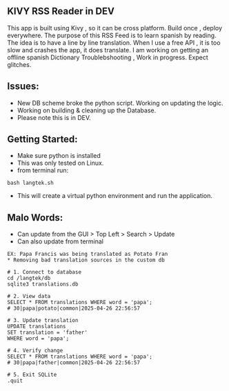 KIVY RSS Reader in DEV
---------------------
This app is built using Kivy , so it can be cross platform. Build once , deploy everywhere. The purpose of this RSS Feed is to learn spanish by reading. The idea is to have a line by line translation. When I use a free API , it is too slow and crashes the app, it does translate. I am working on getting an offline spanish Dictionary Troublebshooting , Work in progress. Expect glitches. 

Issues:
------
* New DB scheme broke the python script. Working on updating the logic. 
* Working on building & cleaning up the Database.
* Please note this is in DEV. 

Getting Started:
----------------
* Make sure python is installed
* This was only tested on Linux.
* from terminal run:
```
bash langtek.sh
```
* This will create a virtual python environment and run the application. 

Malo Words:
------------------------------------------------------
* Can update from the GUI > Top Left > Search > Update
* Can also update from terminal
```
EX: Papa Francis was being translated as Potato Fran
* Removing bad translation sources in the custom db

# 1. Connect to database
cd /langtek/db
sqlite3 translations.db

# 2. View data
SELECT * FROM translations WHERE word = 'papa';
# 30|papa|potato|common|2025-04-26 22:56:57

# 3. Update translation
UPDATE translations 
SET translation = 'father' 
WHERE word = 'papa';

# 4. Verify change
SELECT * FROM translations WHERE word = 'papa';
# 30|papa|father|common|2025-04-26 22:56:57

# 5. Exit SQLite
.quit
```
